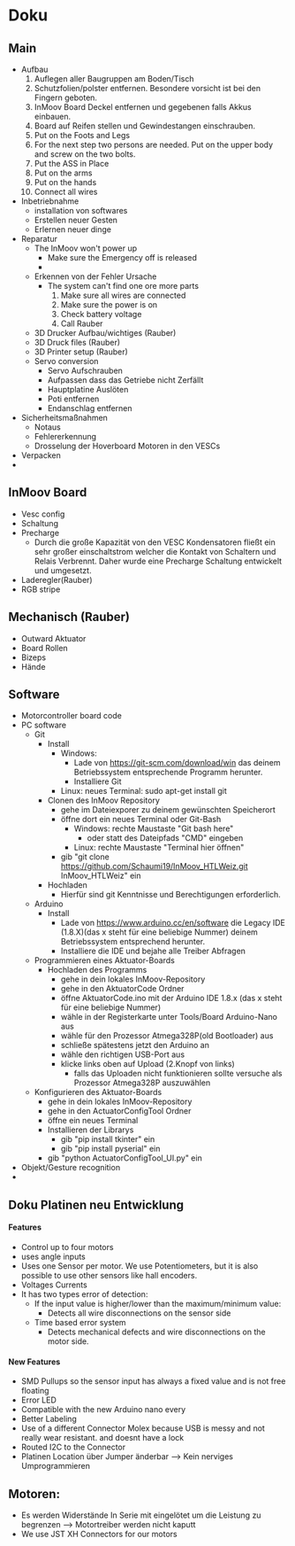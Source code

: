 # Doku

## Main
* Aufbau
  1. Auflegen aller Baugruppen am Boden/Tisch
  2. Schutzfolien/polster entfernen. Besondere vorsicht ist bei den Fingern geboten.
  3. InMoov Board Deckel entfernen und gegebenen falls Akkus einbauen.
  4. Board auf Reifen stellen und Gewindestangen einschrauben.
  5. Put on the Foots and Legs
  6. For the next step two persons are needed. Put on the upper body and screw on the two bolts.
  7. Put the ASS in Place
  8. Put on the arms
  9. Put on the hands
  10. Connect all wires
* Inbetriebnahme
  * installation von softwares
  * Erstellen neuer Gesten
  * Erlernen neuer dinge
* Reparatur
  * The InMoov won't power up
    * Make sure the Emergency off is released
    * 
  * Erkennen von der Fehler Ursache
    * The system can't find one ore more parts
      1. Make sure all wires are connected
      2. Make sure the power is on
      3. Check battery voltage
      4. Call Rauber
  * 3D Drucker Aufbau/wichtiges (Rauber)
  * 3D Druck files (Rauber)
  * 3D Printer setup (Rauber)
  * Servo conversion
    * Servo Aufschrauben
    * Aufpassen dass das Getriebe nicht Zerfällt
    * Hauptplatine Auslöten
    * Poti entfernen
    * Endanschlag entfernen
* Sicherheitsmaßnahmen
  * Notaus
  * Fehlererkennung
  * Drosselung der Hoverboard Motoren in den VESCs
* Verpacken
* 



## InMoov Board
* Vesc config
* Schaltung
* Precharge
  * Durch die große Kapazität von den VESC Kondensatoren fließt ein sehr großer einschaltstrom welcher die Kontakt von Schaltern und Relais Verbrennt.
    Daher wurde eine Precharge Schaltung entwickelt und umgesetzt.
* Laderegler(Rauber)
* RGB stripe

## Mechanisch (Rauber)
* Outward Aktuator
* Board Rollen
* Bizeps
* Hände



## Software 
* Motorcontroller board code
* PC software
  * Git
    * Install
      * Windows:
        * Lade von https://git-scm.com/download/win das deinem Betriebssystem entsprechende Programm herunter.
        * Installiere Git
      * Linux: neues Terminal: sudo apt-get install git
    * Clonen des InMoov Repository
      * gehe im Dateiexporer zu deinem gewünschten Speicherort
      * öffne dort ein neues Terminal oder Git-Bash
        * Windows: rechte Maustaste "Git bash here"
          * oder statt des Dateipfads "CMD" eingeben
        * Linux: rechte Maustaste "Terminal hier öffnen"
      * gib "git clone https://github.com/Schaumi19/InMoov_HTLWeiz.git InMoov_HTLWeiz" ein
    * Hochladen
      * Hierfür sind git Kenntnisse und Berechtigungen erforderlich.
  * Arduino
    * Install
      * Lade von https://www.arduino.cc/en/software die Legacy IDE (1.8.X)(das x steht für eine beliebige Nummer) deinem Betriebssystem entsprechend herunter.
      * Installiere die IDE und bejahe alle Treiber Abfragen
  * Programmieren eines Aktuator-Boards
    * Hochladen des Programms
      * gehe in dein lokales InMoov-Repository 
      * gehe in den AktuatorCode Ordner
      * öffne AktuatorCode.ino mit der Arduino IDE 1.8.x (das x steht für eine beliebige Nummer)
      * wähle in der Registerkarte unter Tools/Board Arduino-Nano aus
      * wähle für den Prozessor Atmega328P(old Bootloader) aus
      * schließe spätestens jetzt den Arduino an
      * wähle den richtigen USB-Port aus
      * klicke links oben auf Upload (2.Knopf von links)
        * falls das Uploaden nicht funktionieren sollte versuche als Prozessor Atmega328P auszuwählen
  * Konfigurieren des Aktuator-Boards
    * gehe in dein lokales InMoov-Repository 
    * gehe in den ActuatorConfigTool Ordner
    * öffne ein neues Terminal
    * Installieren der Librarys
      * gib "pip install tkinter" ein
      * gib "pip install pyserial" ein
    * gib "python ActuatorConfigTool_UI.py" ein
* Objekt/Gesture recognition
* 


## Doku Platinen neu Entwicklung

#### Features
* Control up to four motors
* uses angle inputs 
* Uses one Sensor per motor. We use Potentiometers, but it is also possible to use other sensors like hall encoders.
* Voltages Currents
* It has two types error of detection:
  * If the input value is higher/lower than the maximum/minimum value:
    * Detects all wire disconnections on the sensor side
  * Time based error system
    * Detects mechanical defects and wire disconnections on the motor side.

#### New Features
* SMD Pullups so the sensor input has always a fixed value and is not free floating
* Error LED
* Compatible with the new Arduino nano every
* Better Labeling
* Use of a different Connector Molex because USB is messy and not really wear resistant. and doesnt have a lock
* Routed I2C to the Connector
* Platinen Location über Jumper änderbar --> Kein nerviges Umprogrammieren


## Motoren:
* Es werden Widerstände In Serie mit eingelötet um die Leistung zu begrenzen --> Motortreiber werden nicht kaputt
* We use JST XH Connectors for our motors